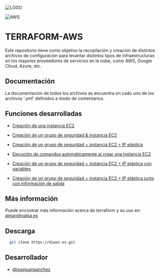 ![LOGO](https://user-images.githubusercontent.com/67869168/221359506-18643ddb-b786-4f64-8ada-f6e0b25f744d.svg)

![AWS](https://user-images.githubusercontent.com/67869168/221365950-b0e9b133-1ebf-46e0-a1ab-358219180d04.svg)

# TERRAFORM-AWS

Este repositorio tiene como objetivo la recopilación y creación de distintos archivos de configuración para levantar distintos tipos de infraestructuras en los mayores proveedores de servicios en la nube, como AWS, Google Cloud, Azure, etc.

## Documentación

La documentación de todos los archivos se encuentra en cado uno de los archivos '.yml' definidos a modo de comentarios.
## Funciones desarrolladas

- [Creación de una instancia EC2](#)

- [Creación de un grupo de seguridad & instancia EC2](#)

- [Creación de un grupo de seguridad + instancia EC2 + IP elástica](#)

- [Ejecución de comandos automáticamente al crear una instancia EC2](#)

- [Creación de un grupo de seguridad + instancia EC2 + IP elástica con variables](#)

- [Creación de un grupo de seguridad + instancia EC2 + IP elástica junto con información de salida](#)


## Más información

Puede encontrar más información acerca de terraform y su uso en: [alejandroalsa.es](#)
## Descarga

```bash
  git clone https://diwes.es.git
```
    
## Desarrollador

- [@josejuansanchez](https://github.com/josejuansanchez/terraform-aws)
